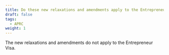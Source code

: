 ```yaml
---
title: Do these new relaxations and amendments apply to the Entrepreneur Visa as well?
draft: false
tags:
  - APRC
weight: 1
---
```

The new relaxations and amendments do not apply to the Entrepreneur Visa.